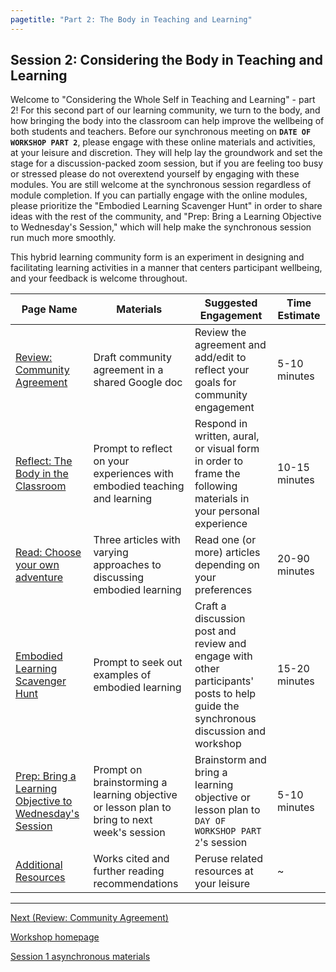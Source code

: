 ```yaml
---
pagetitle: "Part 2: The Body in Teaching and Learning"
---
```


## Session 2: Considering the Body in Teaching and Learning

Welcome to "Considering the Whole Self in Teaching and Learning" -
part 2!  For this second part of our learning community, we turn to
the body, and how bringing the body into the classroom can help
improve the wellbeing of both students and teachers. Before our
synchronous meeting on **`DATE OF WORKSHOP PART 2`**, please engage
with these online materials and activities, at your leisure and
discretion. They will help lay the groundwork and set the stage for a
discussion-packed zoom session, but if you are feeling too busy or
stressed please do not overextend yourself by engaging with these
modules. You are still welcome at the synchronous session regardless
of module completion. If you can partially engage with the online
modules, please prioritize the "Embodied Learning Scavenger Hunt" in
order to share ideas with the rest of the community, and "Prep: Bring
a Learning Objective to Wednesday's Session," which will help make the
synchronous session run much more smoothly.

This hybrid learning community form is an experiment in designing and
facilitating learning activities in a manner that centers participant
wellbeing, and your feedback is welcome throughout.


| Page Name                                               | Materials                                                                                   | Suggested Engagement                                                                                                               | Time Estimate |
| ---                                                     | ---                                                                                         | ---                                                                                                                                | ---           |
| [Review: Community Agreement](./community-agreement-2.md) | Draft community agreement in a shared Google doc                                            | Review the agreement and add/edit to reflect your goals for community engagement                                                   | 5-10 minutes  |
| [Reflect: The Body in the Classroom](./body-classroom.md)                      | Prompt to reflect on your experiences with embodied teaching and learning                   | Respond in written, aural, or visual form in order to frame the following materials in your personal experience                    | 10-15 minutes |
| [Read: Choose your own adventure](./choose-adventure.md)                         | Three articles with varying approaches to discussing embodied learning                      | Read one (or more) articles depending on your preferences                                                                          | 20-90 minutes |
| [Embodied Learning Scavenger Hunt](./scavenger-hunt.md)                        | Prompt to seek out examples of embodied learning                                            | Craft a discussion post and review and engage with other participants' posts to help guide the synchronous discussion and workshop | 15-20 minutes |
| [Prep: Bring a Learning Objective to Wednesday's Session](./learning-objective.md) | Prompt on brainstorming a learning objective or lesson plan to bring to next week's session | Brainstorm and bring a learning objective or lesson plan to `DAY OF WORKSHOP PART 2`'s session                                     | 5-10 minutes  |
| [Additional Resources](additional-resources-2.md)                                    | Works cited and further reading recommendations                                             | Peruse related resources at your leisure                                                                                           | ~             |

------

[Next (Review: Community Agreement)](./community-agreement-2.md)

[Workshop homepage](./index.md)

[Session 1 asynchronous materials](./module1.md)
